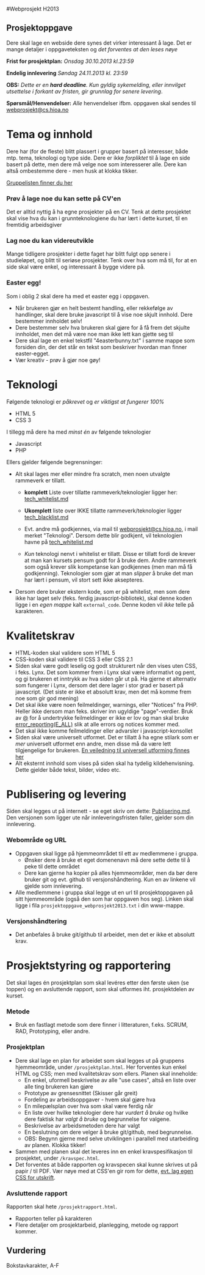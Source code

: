 
#Webprosjekt H2013

Prosjektoppgave
----------------------------------

Dere skal lage en webside dere synes det virker interessant å lage. Det er mange detaljer i oppgaveteksten og *det forventes at den leses nøye*

**Frist for prosjektplan:** 
*Onsdag 30.10.2013 kl.23:59*

**Endelig innlevering**
*Søndag 24.11.2013 kl. 23:59* 

**OBS:** *Dette er en **hard deadline**. Kun gyldig sykemelding, eller *innvilget* utsettelse *i forkant av fristen*, gir grunnlag for senere levering*. 

**Spørsmål/Henvendelser:** 
*Alle* henvendelser ifbm. oppgaven skal sendes til [webprosjekt@cs.hioa.no](mailto:webprosjekt@cs.hioa.no)

# Tema og innhold
Dere har (for de fleste) blitt plassert i grupper basert på interesser, både mtp. tema, teknologi og type side. Dere er ikke *forpliktet* til å lage en side basert på dette, men dere må velge noe som interesserer alle. Dere kan altså ombestemme dere - men husk at klokka tikker.

[Gruppelisten finner du her](./grupper.md)

### Prøv å lage noe du kan sette på CV'en
Det er alltid nyttig å ha egne prosjekter på en CV. Tenk at dette prosjektet skal vise hva du kan i grunnteknologiene du har lært i dette kurset, til en fremtidig arbeidsgiver

### Lag noe du kan videreutvikle
Mange tidligere prosjekter i dette faget har blitt fulgt opp senere i studieløpet, og blitt til seriøse prosjekter. Tenk over hva som må til, for at en side skal være enkel, og interessant å bygge videre på.


### Easter egg!
Som i oblig 2 skal dere ha med et easter egg i oppgaven. 

  - Når brukeren gjør en helt bestemt handling, eller rekkefølge av handlinger, skal dere bruke javascript til å vise noe skjult innhold. Dere bestemmer innholdet selv!
  - Dere bestemmer selv hva brukeren skal gjøre for å få frem det skjulte innholdet, men det må være noe man ikke lett kan gjette seg til
  - Dere skal lage en enkel tekstfil "4easterbunny.txt" i samme mappe som forsiden din, der det står en tekst som beskriver hvordan man finner easter-egget.
  - Vær kreativ - prøv å gjør noe gøy!

# Teknologi
Følgende teknologi er *påkrevet* og *er viktigst at fungerer 100%*

  - HTML 5
  - CSS 3

I tillegg må dere ha med *minst én* av følgende teknologier

  - Javascript
  - PHP

Ellers gjelder følgende begrensninger:  

  - Alt skal lages mer eller mindre fra scratch, men noen utvalgte rammeverk er tillatt. 
    - **komplett** Liste over tillatte rammeverk/teknologier ligger her: [tech_whitelist.md](tech_whitelist.md)
    - **Ukomplett** liste over IKKE tillatte rammeverk/teknologier ligger [tech_blacklist.md](tech_blacklist.md)

    - Evt. andre må godkjennes, via mail til [webprosjekt@cs.hioa.no](mailto:webprosjekt@cs.hioa.no), i mail merket "Teknologi". Dersom dette blir godkjent, vil teknologien havne på [tech_whitelist.md](tech_whitelist.md)
    - *Kun* teknologi nenvt i whitelist er tillatt. Disse er tillatt fordi de krever at man kan kursets pensum godt for å bruke dem. Andre rammeverk som også krever slik kompetanse kan godkjennes (men man må få godkjenning). Teknologier som gjør at man *slipper* å bruke det man har lært i pensum, vil stort sett ikke aksepteres.
  - Dersom dere bruker ekstern kode, som er på whitelist, men som dere ikke har laget selv (feks. ferdig javascript-bibliotek), skal denne koden ligge i en *egen mappe* kalt `external_code`. Denne koden vil *ikke* telle på karakteren. 



# Kvalitetskrav
- HTML-koden skal validere som HTML 5
- CSS-koden skal validere til CSS 3 eller CSS 2.1
- Siden skal være godt leselig og godt strukturert når den vises uten CSS, i feks. Lynx. Det som kommer frem i Lynx skal være informativt og pent, og gi brukeren et inntrykk av hva siden går ut på. Ha gjerne et alternativ som fungerer i Lynx, dersom det dere lager i stor grad er basert på javascript. (Det siste er ikke et absolutt krav, men det må komme frem noe som gir god mening)
- Det skal ikke være noen feilmeldinger, warnings, eller "Notices" fra PHP. Heller ikke dersom man feks. skriver inn ugyldige "page"-verdier. Bruk av [@](http://us3.php.net/manual/en/language.operators.errorcontrol.php) for å undertrykke feilmeldinger er ikke er lov og man skal bruke [error_reporting(E_ALL)](http://php.net/manual/en/function.error-reporting.php) slik at alle errors og notices kommer med.
- Det skal ikke komme feilmeldinger eller advarsler i javascript-konsollet
- Siden skal være universelt utformet. Det er tillatt å ha egne stilark som er *mer* universelt utformet enn andre, men disse må da være lett tilgjengelige for brukeren. [En veiledning til universell utforming finnes her](http://medialt.no/eksempelsamling/index.html)
- Alt eksternt innhold som vises på siden skal ha tydelig kildehenvisning. Dette gjelder både tekst, bilder, video etc.


# Publisering og levering
Siden skal legges ut på internett - se eget skriv om dette: [Publisering.md](publisering.md). Den versjonen som ligger ute når innleveringsfristen faller, gjelder som din innlevering. 

### Webområde og URL
  - Oppgaven skal ligge på hjemmeområdet til ett av medlemmene i gruppa. 
    - Ønsker dere å bruke et eget domenenavn må dere sette dette til å peke til dette området  
    - Dere kan gjerne ha kopier på alles hjemmeområder, men da bør dere bruker git og evt. github til versjonshåndtering. Kun en av linkene vil gjelde som innlevering.
  - Alle medlemmene i gruppa skal legge ut en url til prosjektoppgaven på sitt hjemmeområde (også den som har oppgaven hos seg). Linken skal ligge i fila `prosjektoppgave_webprosjekt2013.txt` i din www-mappe.

### Versjonshåndtering
  - Det anbefales å bruke git/github til arbeidet, men det er ikke et absolutt krav.


# Prosjektstyring og rapportering
Det skal lages én prosjektplan som skal levéres etter den første uken (se toppen) og en avsluttende rapport, som skal utformes iht. prosjektdelen av kurset. 

### Metode
  - Bruk en fastlagt metode som dere finner i litteraturen, f.eks. SCRUM, RAD, Prototyping, eller andre.

### Prosjektplan
  - Dere skal lage en plan for arbeidet som skal legges ut på gruppens hjemmeområde, under `/prosjektplan.html`. Her forventes kun enkel HTML og CSS; men med kvalitetskrav som ellers. Planen skal inneholde: 
    - En enkel, uformell beskrivelse av alle "use cases", altså en liste over alle ting brukeren kan gjøre
    - Prototype av grensesnittet (Skisser går greit)
    - Fordeling av arbeidsoppgaver - hvem skal gjøre hva
    - En milepælsplan over hva som skal være ferdig når
    - En liste over hvilke teknologier dere har *vurdert å bruke* og hvilke dere faktisk har *valgt å bruke* og begrunnelse for valgene.
    - Beskrivelse av arbeidsmetoden dere har valgt
    - En beslutning om dere velger å bruke git/github, med begrunnelse. 
    - OBS: Begynn gjerne med selve utviklingen i parallell med utarbeiding av planen. Klokka tikker!
  - Sammen med planen skal det leveres inn en enkel kravspesifikasjon til prosjektet, under `/kravspec.html`. 
  - Det forventes at både rapporten og kravspecen skal kunne skrives ut på papir / til PDF. Vær nøye med at CSS'en gir rom for dette, [evt. lag egen CSS for utskrift](http://www.w3schools.com/css/css_mediatypes.asp).

### Avsluttende rapport
  Rapporten skal hete `/prosjektrapport.html`.
  - Rapporten teller på karakteren 
  - Flere detaljer om prosjektarbeid, planlegging, metode og rapport kommer.

## Vurdering
Bokstavkarakter, A-F

